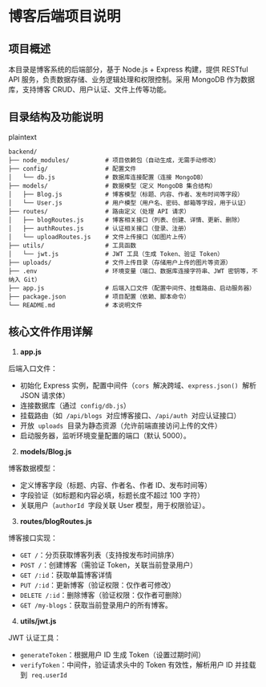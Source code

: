 # 博客后端项目说明

## 项目概述

本目录是博客系统的后端部分，基于 Node.js + Express 构建，提供 RESTful API 服务，负责数据存储、业务逻辑处理和权限控制。采用 MongoDB 作为数据库，支持博客 CRUD、用户认证、文件上传等功能。

## 目录结构及功能说明

plaintext

```plaintext
backend/
├── node_modules/          # 项目依赖包（自动生成，无需手动修改）
├── config/                # 配置文件
│   └── db.js              # 数据库连接配置（连接 MongoDB）
├── models/                # 数据模型（定义 MongoDB 集合结构）
│   ├── Blog.js            # 博客模型（标题、内容、作者、发布时间等字段）
│   └── User.js            # 用户模型（用户名、密码、邮箱等字段，用于认证）
├── routes/                # 路由定义（处理 API 请求）
│   ├── blogRoutes.js      # 博客相关接口（列表、创建、详情、更新、删除）
│   ├── authRoutes.js      # 认证相关接口（登录、注册）
│   └── uploadRoutes.js    # 文件上传接口（如图片上传）
├── utils/                 # 工具函数
│   └── jwt.js             # JWT 工具（生成 Token、验证 Token）
├── uploads/               # 文件上传目录（存储用户上传的图片等资源）
├── .env                   # 环境变量（端口、数据库连接字符串、JWT 密钥等，不纳入 Git）
├── app.js                 # 后端入口文件（配置中间件、挂载路由、启动服务器）
├── package.json           # 项目配置（依赖、脚本命令）
└── README.md              # 本说明文件
```

## 核心文件作用详解

1. **app.js**

后端入口文件：

- 初始化 Express 实例，配置中间件（`cors`  解决跨域、`express.json()`  解析 JSON 请求体）
- 连接数据库（通过  `config/db.js`）
- 挂载路由（如  `/api/blogs`  对应博客接口、`/api/auth`  对应认证接口）
- 开放  `uploads`  目录为静态资源（允许前端直接访问上传的文件）
- 启动服务器，监听环境变量配置的端口（默认 5000）。

2. **models/Blog.js**

博客数据模型：

- 定义博客字段（标题、内容、作者名、作者 ID、发布时间等）
- 字段验证（如标题和内容必填，标题长度不超过 100 字符）
- 关联用户（`authorId`  字段关联 User 模型，用于权限验证）。

3. **routes/blogRoutes.js**

博客接口实现：

- `GET /`：分页获取博客列表（支持按发布时间排序）
- `POST /`：创建博客（需验证 Token，关联当前登录用户）
- `GET /:id`：获取单篇博客详情
- `PUT /:id`：更新博客（验证权限：仅作者可修改）
- `DELETE /:id`：删除博客（验证权限：仅作者可删除）
- `GET /my-blogs`：获取当前登录用户的所有博客。

4. **utils/jwt.js**

JWT 认证工具：

- `generateToken`：根据用户 ID 生成 Token（设置过期时间）
- `verifyToken`：中间件，验证请求头中的 Token 有效性，解析用户 ID 并挂载到  `req.userId`
